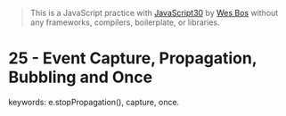 > This is a JavaScript practice with [JavaScript30](https://javascript30.com/) by [Wes Bos](https://github.com/wesbos) without any frameworks, compilers, boilerplate, or libraries.

# 25 - Event Capture, Propagation, Bubbling and Once
keywords: e.stopPropagation(), capture, once.